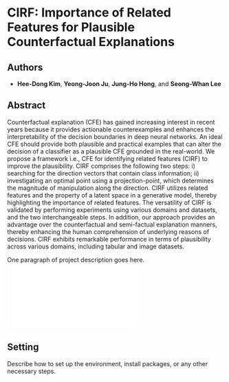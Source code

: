 # CIRF: Importance of Related Features for Plausible Counterfactual Explanations

## Authors

* **Hee-Dong Kim**, **Yeong-Joon Ju**, **Jung-Ho Hong**, and **Seong-Whan Lee** 

## Abstract
Counterfactual explanation (CFE) has gained increasing interest in recent years because it provides actionable counterexamples and enhances the interpretability of the decision boundaries in deep neural networks. 
An ideal CFE should provide both plausible and practical examples that can alter the decision of a classifier as a plausible CFE grounded in the real-world.
We propose a framework i.e., CFE for identifying related features (CIRF) to improve the plausibility.
CIRF comprises the following two steps: i) searching for the direction vectors that contain class information; ii) investigating an optimal point using a projection-point, which determines the magnitude of manipulation along the direction. 
CIRF utilizes related features and the property of a latent space in a generative model, thereby highlighting the importance of related features. 
The versatility of CIRF is validated by performing experiments using various domains and datasets, and the two interchangeable steps.
In addition, our approach provides an advantage over the counterfactual and semi-factual explanation manners, thereby enhancing the human comprehension of underlying reasons of decisions.
CIRF exhibits remarkable performance in terms of plausibility across various domains, including tabular and image datasets.

One paragraph of project description goes here.
![Alt text](figure_2.pdf "Optional title")


## Setting

Describe how to set up the environment, install packages, or any other necessary steps.

